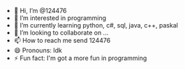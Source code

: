 - 👋 Hi, I’m @124476
- 👀 I’m interested in programming
- 🌱 I’m currently learning python, c#, sql, java, c++, paskal
- 💞️ I’m looking to collaborate on ...
- 📫 How to reach me send 124476
- 😄 Pronouns: Idk
- ⚡ Fun fact: I'm got a more fun in programming

<!---
124476/124476 is a ✨ special ✨ repository because its `README.md` (this file) appears on your GitHub profile.
You can click the Preview link to take a look at your changes.
--->

